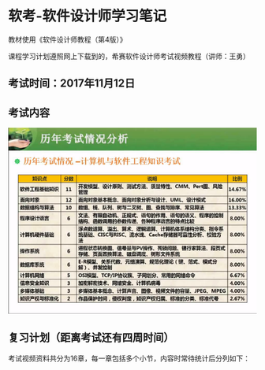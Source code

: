 # 软考-软件设计师学习笔记

教材使用《软件设计师教程（第4版）》

课程学习计划遵照网上下载到的，希赛软件设计师考试视频教程（讲师：王勇）

## 考试时间：2017年11月12日
## 考试内容
![历年考试情况分析表](/imgs/1.png)
## 复习计划（距离考试还有四周时间）
考试视频资料共分为16章，每一章包括多个小节，内容时常待统计后分列如下：



